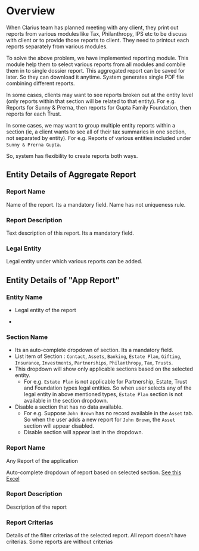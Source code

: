 # Overview

When Clarius team has planned meeting with any client, they print out reports from various modules like Tax, Philanthropy, IPS etc to be discuss with client or to provide those reports to client. They need to printout each reports separately from various modules. 

To solve the above problem, we have implemented reporting module. This module help them to select various reports from all modules and combile them in to single dossier report. This aggregated report can be saved for later. So they can download it anytime. System generates single PDF file combining different reports.

In some cases, clients may want to see reports broken out at the entity level (only reports within that section will be related to that entity). For e.g.  Reports for Sunny & Prerna, then reports for Gupta Family Foundation, then reports for each Trust.

In some cases, we may want to group multiple entity reports within a section (ie, a client wants to see all of their tax summaries in one section, not separated by entity). For e.g. Reports of various entities included under `Sunny & Prerna Gupta`.

So, system has flexibility to create reports both ways. 



## Entity Details of Aggregate Report

### Report Name

Name of the report.  Its a mandatory field. Name has not uniqueness rule.

### Report Description

Text description of this report. Its a mandatory field.

### Legal Entity

Legal entity under which various reports can be added.



## Entity Details of "App Report"

### Entity Name

- Legal entity of the report

- 

### Section Name

- Its an auto-complete dropdown of section. Its a mandatory field.
- List item of Section : `Contact`, `Assets`, `Banking`, `Estate Plan`, `Gifting`,  `Insurance`, `Investments`, `Partnerships`, `Philanthropy`, `Tax`, `Trusts`. 
- This dropdown will show only applicable sections based on the selected entity.
  - For e.g. `Estate Plan` is not applicable for Partnership, Estate, Trust and Foundation types legal entities. So when user selects any of the legal entity in above mentioned types, `Estate Plan` section is not available in the section dropdown.
- Disable a section that has no data available.
  - For e.g. Suppose `John Brown` has no record available in the `Asset` tab. So when the user adds a new report for `John Brown`, the `Asset` section will appear disabled.
  - Disable section will appear last in the dropdown.

### Report Name

Any Report of the application

Auto-complete dropdown of report based on selected section. [See this Excel](https://docs.google.com/spreadsheets/d/1T80QIj4HPODOpp7AsgPrV6WTxHc0-k53yi_9useontM/edit#gid=0)

### Report Description

Description of the report

### Report Criterias

Details of the filter criterias of the selected report. All report doesn't have criterias. Some reports are without criterias



